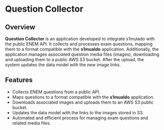 # Question Collector 

## Overview

**Question Collector** is an application developed to integrate s1mulado with the public ENEM API. It collects and processes exam questions, mapping them to a format compatible with the **s1mualdo** application. Additionally, the application manages associated question media files (images), downloading and uploading them to a public AWS S3 bucket. After the upload, the system updates the data model with the new image links.

## Features

- Collects ENEM questions from a public API.
- Maps questions to a format compatible with the **s1mualdo** application.
- Downloads associated images and uploads them to an AWS S3 public bucket.
- Updates the data model with the links to the images stored in S3.
- Automated and efficient process for managing exam questions and related media files.
